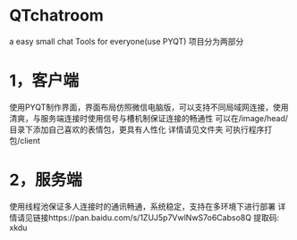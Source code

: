 # QTchatroom
a easy small chat Tools  for everyone(use PYQT) 
项目分为两部分
# 1，客户端
  使用PYQT制作界面，界面布局仿照微信电脑版，可以支持不同局域网连接，使用清爽，与服务端连接时使用信号与槽机制保证连接的畅通性
  可以在/image/head/目录下添加自己喜欢的表情包，更具有人性化
  详情请见文件夹 可执行程序打包/client
# 2，服务端
  使用线程池保证多人连接时的通讯畅通，系统稳定，支持在多环境下进行部署
  详情请见链接https://pan.baidu.com/s/1ZUJ5p7VwlNwS7o6Cabso8Q
  提取码: xkdu
